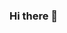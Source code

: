 ### Hi there 👋

<!--
**Kedar7/Kedar7** is a ✨ _special_ ✨ repository because its `README.md` (this file) appears on your GitHub profile.

Here are some ideas to get you started:

🔭 I’m currently working on building scalable, high-performance web applications using Angular and React.
🌱 I’m currently learning improving my skills with modern JavaScript frameworks, and diving deeper into TypeScript, Redux, and state management patterns.
👯 I’m looking to collaborate on exciting open-source projects, or building user-centric and responsive UI with cutting-edge web technologies.
🤔 I’m looking for help with advanced performance optimization techniques, and ways to improve my CI/CD pipeline in front-end development.
💬 Ask me about building dynamic, component-based architectures, UI/UX best practices, or creating maintainable and scalable front-end code.

